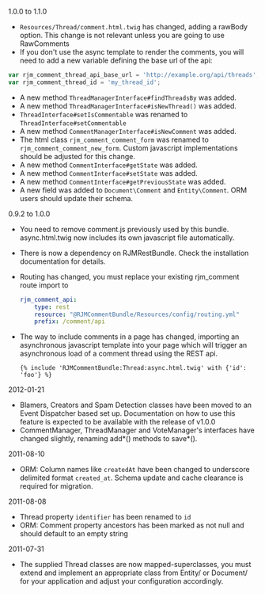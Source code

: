 1.0.0 to 1.1.0

 * `Resources/Thread/comment.html.twig` has changed, adding a rawBody option. This change is not relevant unless you are going to use RawComments
 * If you don't use the async template to render the comments, you will need to add a new variable defining the base url of the api:

 ``` javascript
 var rjm_comment_thread_api_base_url = 'http://example.org/api/threads';
 var rjm_comment_thread_id = 'my_thread_id';
 ```
 * A new method `ThreadManagerInterface#findThreadsBy` was added.
 * A new method `ThreadManagerInterface#isNewThread()` was added.
 * `ThreadInterface#setIsCommentable` was renamed to `ThreadInterface#setCommentable`
 * A new method `CommentManagerInterface#isNewComment` was added.
 * The html class `rjm_comment_comment_form` was renamed to `rjm_comment_comment_new_form`. Custom javascript implementations should be adjusted for this change.
 * A new method `CommentInterface#getState` was added.
 * A new method `CommentInterface#setState` was added.
 * A new method `CommentInterface#getPreviousState` was added.
 * A new field was added to `Document\Comment` and `Entity\Comment`. ORM users should update their schema.


0.9.2 to 1.0.0

 * You need to remove comment.js previously used by this bundle. async.html.twig now includes its
   own javascript file automatically.
 * There is now a dependency on RJMRestBundle. Check the installation documentation for details.
 * Routing has changed, you must replace your existing rjm_comment route import to

   ``` yaml
   rjm_comment_api:
       type: rest
       resource: "@RJMCommentBundle/Resources/config/routing.yml"
       prefix: /comment/api
   ```

 * The way to include comments in a page has changed, importing an asynchronous javascript template into
   your page which will trigger an asynchronous load of a comment thread using the REST api.

   ``` jinja
   {% include 'RJMCommentBundle:Thread:async.html.twig' with {'id': 'foo'} %}
   ```

2012-01-21

 * Blamers, Creators and Spam Detection classes have been moved to an Event Dispatcher based set up.
   Documentation on how to use this feature is expected to be available with the release of v1.0.0
 * CommentManager, ThreadManager and VoteManager's interfaces have changed slightly, renaming add*()
   methods to save*().

2011-08-10

 * ORM: Column names like ``createdAt`` have been changed to underscore delimited format ``created_at``.
   Schema update and cache clearance is required for migration.

2011-08-08

 * Thread property ``identifier`` has been renamed to ``id``
 * ORM: Comment property ancestors has been marked as not null and should default to an empty string

2011-07-31

 * The supplied Thread classes are now mapped-superclasses, you must extend and implement an appropriate
   class from Entity/ or Document/ for your application and adjust your configuration accordingly.
